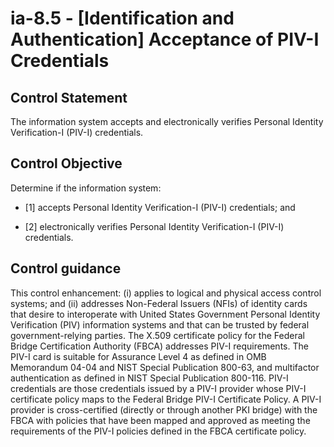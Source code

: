 # ia-8.5 - \[Identification and Authentication\] Acceptance of PIV-I Credentials

## Control Statement

The information system accepts and electronically verifies Personal Identity Verification-I (PIV-I) credentials.

## Control Objective

Determine if the information system:

- \[1\] accepts Personal Identity Verification-I (PIV-I) credentials; and

- \[2\] electronically verifies Personal Identity Verification-I (PIV-I) credentials.

## Control guidance

This control enhancement: (i) applies to logical and physical access control systems; and (ii) addresses Non-Federal Issuers (NFIs) of identity cards that desire to interoperate with United States Government Personal Identity Verification (PIV) information systems and that can be trusted by federal government-relying parties. The X.509 certificate policy for the Federal Bridge Certification Authority (FBCA) addresses PIV-I requirements. The PIV-I card is suitable for Assurance Level 4 as defined in OMB Memorandum 04-04 and NIST Special Publication 800-63, and multifactor authentication as defined in NIST Special Publication 800-116. PIV-I credentials are those credentials issued by a PIV-I provider whose PIV-I certificate policy maps to the Federal Bridge PIV-I Certificate Policy. A PIV-I provider is cross-certified (directly or through another PKI bridge) with the FBCA with policies that have been mapped and approved as meeting the requirements of the PIV-I policies defined in the FBCA certificate policy.
